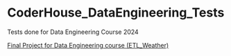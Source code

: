 # CoderHouse_DataEngineering_Tests
 Tests done for Data Engineering Course 2024

 [Final Project for Data Engineering course (ETL_Weather)](https://github.com/Vialesoft/ETL_Weather)
